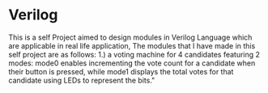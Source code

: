 # Verilog
This is a self Project aimed to design modules in Verilog Language which are applicable in real life application, The modules that I have made in this self project are as follows:
1.) a voting machine for 4 candidates featuring 2 modes: mode0 enables incrementing the vote count for a candidate when their button is pressed, while mode1 displays the total votes for that candidate using LEDs to represent the bits."
